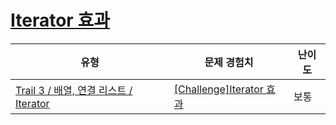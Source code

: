 # [Iterator 효과](https://www.codetree.ai/trails/complete/curated-cards/challenge-Iterator-effect)

|유형|문제 경험치|난이도|
|---|---|---|
|[Trail 3 / 배열, 연결 리스트 / Iterator](https://www.codetree.ai/trail-info/novice-high/)|[[Challenge]Iterator 효과](https://www.codetree.ai/trails/complete/curated-cards/challenge-Iterator-effect/)|보통|

